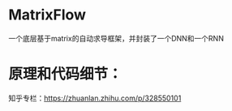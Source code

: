 # MatrixFlow
一个底层基于matrix的自动求导框架，并封装了一个DNN和一个RNN

# 原理和代码细节：
知乎专栏：https://zhuanlan.zhihu.com/p/328550101


